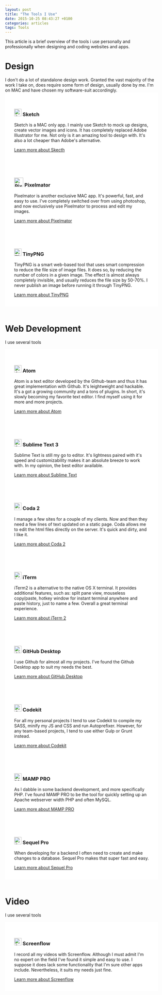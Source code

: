 ```yaml
---
layout: post
title: "The Tools I Use"
date: 2015-10-25 08:43:27 +0100
categories: articles
tags: Tools
---
```


This article is a brief overview of the tools i use personally and professionally when designing and coding websites and apps.

<h1>Design</h1>
I don't do a lot of standalone design work. Granted the vast majority of the work I take on, does require some form of design, usually done by me. I'm on MAC and have chosen my software-suit accordingly.

<div class="row" style="background:#ffffff">
   <div class="medium-6" style="padding: 30px;">
      <h3><img src="{{ site.baseurl }}/assets/img/posts/sketch-icon.png" height="24px" alt="Sketch"> Sketch</h3>
      <p>Sketch is a MAC only app. I mainly use Sketch to mock up designs, create vector images and icons. It has completely replaced Adobe Illustrator for me. Not only is it an amazing tool to design with. It's also a lot cheaper than Adobe's alternative.</p>
      <a href="https://www.sketchapp.com/" class="btn three" target="top">Learn more about Skecth</a>
   </div>
   <div class="medium-6" style="padding: 30px;">
      <h3><img src="{{ site.baseurl }}/assets/img/posts/pixelmator-icon.png" height="30px" alt="Pixelmator"> Pixelmator</h3>
      <p>Pixelmator is another exclusive MAC app. It's powerful, fast, and easy to use. I've completely switched over from using photoshop, and now exclusively use Pixelmator to process and edit my images.</p>
      <a href="http://www.pixelmator.com/mac/" class="btn three" target="top">Learn more about Pixelmator</a>
   </div>
</div>

<div class="row" style="background:#ffffff">
   <div class="medium-6" style="padding: 30px;">
      <h3><img src="{{ site.baseurl }}/assets/img/posts/tinypng-icon.png" height="24px" alt="TinyPNG"> TinyPNG</h3>
      <p>TinyPNG is a smart web-based tool that uses smart compression to reduce the file size of image files. It does so, by reducing the number of colors in a given image. The effect is almost always completely invisible, and usually reduces the file size by 50-70%. I never publish an image before running it through TinyPNG.</p>
      <a href="https://tinypng.com/" class="btn three" target="top">Learn more about TinyPNG</a>
   </div>
</div>

<br>

<h1>Web Development</h1>
<p>I use several tools</p>

<div class="row" style="background:#ffffff">
   <div class="medium-6" style="padding: 30px;">
      <h3><img src="{{ site.baseurl }}/assets/img/posts/atom-icon.png" height="24px" alt="Atom"> Atom</h3>
      <p>Atom is a text editor developed by the Github-team and thus it has great implementation with Github. It's leightweight and hackable. It's a got a growing community and a tons of plugins. In short, it's slowly becoming my favorite text editor. I find myself using it for more and more projects.</p>
      <a href="https://atom.io/" class="btn three" target="top">Learn more about Atom</a>
   </div>
   <div class="medium-6" style="padding: 30px;">
      <h3><img src="{{ site.baseurl }}/assets/img/posts/sublime-icon.jpg" height="24px" alt="Sublime"> Sublime Text 3</h3>
      <p>Sublime Text is still my go to editor. It's lightness paired with it's speed and customizability makes it an absolute breeze to work with. In my opinion, the best editor available.</p>
      <a href="http://www.sublimetext.com/" class="btn three" target="top">Learn more about Sublime Text</a>
   </div>
</div>

<div class="row" style="background:#ffffff">
   <div class="medium-6" style="padding: 30px;">
      <h3><img src="{{ site.baseurl }}/assets/img/posts/coda-icon.png" height="24px" alt="coda-2"> Coda 2</h3>
      <p>I manage a few sites for a couple of my clients. Now and then they need a few lines of text updated on a static page. Coda allows me to edit the html files directly on the server. It's quick and dirty, and I like it.</p>
      <a href="https://panic.com/coda/" class="btn three" target="top">Learn more about Coda 2</a>
   </div>
   <div class="medium-6" style="padding: 30px;">
      <h3><img src="{{ site.baseurl }}/assets/img/posts/iterm-icon.png" height="24px" alt="iterm2"> iTerm</h3>
      <p>iTerm2 is a alternative to the native OS X terminal. It provides additional features, such as: split pane view, mouseless copy/paste, hotkey window for instant terminal anywhere and paste history, just to name a few. Overall a great terminal experience.</p>
      <a href="https://www.iterm2.com/" class="btn three" target="top">Learn more about iTerm 2</a>
   </div>
</div>

<div class="row" style="background:#ffffff">
   <div class="medium-6" style="padding: 30px;">
      <h3><img src="{{ site.baseurl }}/assets/img/posts/github-desktop-icon.png" height="24px" alt="GitHub Desktop"> GitHub Desktop</h3>
      <p>I use Github for almost all my projects. I've found the Github Desktop app to suit my needs the best.</p>
      <a href="https://desktop.github.com/" class="btn three" target="top">Learn more about GitHub Desktop</a>
   </div>
   <div class="medium-6" style="padding: 30px;">
      <h3><img src="{{ site.baseurl }}/assets/img/posts/codekit-icon.png" height="24px" alt="Codekit"> Codekit</h3>
      <p>For all my personal projects I tend to use Codekit to compile my SASS, minify my JS and CSS and run Autoprefixer. However, for any team-based projects, I tend to use either Gulp or Grunt instead.</p>
      <a href="https://incident57.com/codekit/" class="btn three" target="top">Learn more about Codekit</a>
   </div>
</div>

<div class="row" style="background:#ffffff">
   <div class="medium-6" style="padding: 30px;">
      <h3><img src="{{ site.baseurl }}/assets/img/posts/mamp-pro-icon.png" height="24px" alt="MAMP PRO"> MAMP PRO</h3>
      <p>As I dabble in some backend development, and more specifically PHP. I've found MAMP PRO to be the tool for quickly setting up an Apache webserver width PHP and often MySQL.</p>
      <a href="https://www.mamp.info/en/mamp-pro/" class="btn three" target="top">Learn more about MAMP PRO</a>
   </div>
   <div class="medium-6" style="padding: 30px;">
      <h3><img src="{{ site.baseurl }}/assets/img/posts/sequel-pro-icon.png" height="24px" alt="Sequel Pro"> Sequel Pro</h3>
      <p>When developing for a backend I often need to create and make changes to a database. Sequel Pro makes that super fast and easy.</p>
      <a href="http://www.sequelpro.com/" class="btn three" target="top">Learn more about Sequel Pro</a>
   </div>
</div>

<br>
<h1>Video</h1>
<p>I use several tools</p>

<div class="row" style="background:#ffffff">
   <div class="medium-6" style="padding: 30px;">
      <h3><img src="{{ site.baseurl }}/assets/img/posts/screenflow-icon.png" height="24px" alt="Screenflow"> Screenflow</h3>
      <p>I record all my videos with Screenflow. Although I must admit I'm no expert on the field I've found it simple and easy to use. I suppose it does lack some functionality that I'm sure other apps include. Nevertheless, it suits my needs just fine.</p>
      <a href="http://www.telestream.net/screenflow/overview.htm" class="btn three" target="top">Learn more about Screenflow</a>
   </div>
</div>
